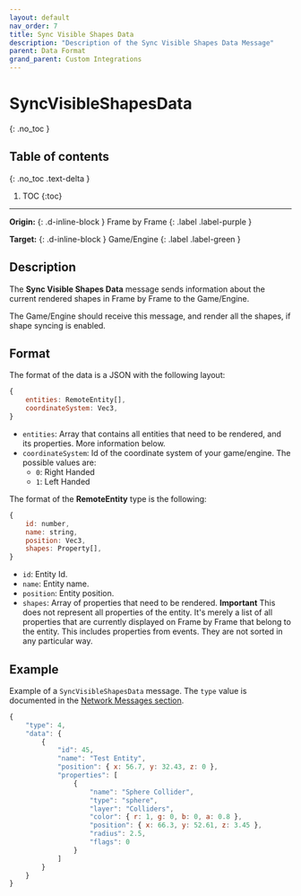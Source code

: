 ```yaml
---
layout: default
nav_order: 7
title: Sync Visible Shapes Data
description: "Description of the Sync Visible Shapes Data Message"
parent: Data Format
grand_parent: Custom Integrations
---
```


# SyncVisibleShapesData
{: .no_toc }

## Table of contents
{: .no_toc .text-delta }

1. TOC
{:toc}

---

**Origin:**
{: .d-inline-block }
Frame by Frame
{: .label .label-purple }

**Target:**
{: .d-inline-block }
Game/Engine
{: .label .label-green  }

## Description
The **Sync Visible Shapes Data** message sends information about the current rendered shapes in Frame by Frame to the Game/Engine.

The Game/Engine should receive this message, and render all the shapes, if shape syncing is enabled.

## Format
The format of the data is a JSON with the following layout:
```js
{
    entities: RemoteEntity[],
    coordinateSystem: Vec3,
}
```

- `entities`: Array that contains all entities that need to be rendered, and its properties. More information below.
- `coordinateSystem`: Id of the coordinate system of your game/engine. The possible values are:
    - `0`: Right Handed
    - `1`: Left Handed

The format of the **RemoteEntity** type is the following:
```js
{
    id: number,
    name: string,
    position: Vec3,
    shapes: Property[],
}
```
- `id`: Entity Id.
- `name`: Entity name.
- `position`: Entity position.
- `shapes`: Array of properties that need to be rendered. **Important** This does not represent all properties of the entity. It's merely a list of all properties that are currently displayed on Frame by Frame that belong to the entity. This includes properties from events. They are not sorted in any particular way.

## Example
Example of a `SyncVisibleShapesData` message. The `type` value is documented in the [Network Messages section](../network-messages/).

```js
{
    "type": 4,
    "data": {
        {
            "id": 45,
            "name": "Test Entity",
            "position": { x: 56.7, y: 32.43, z: 0 },
            "properties": [
                {
                    "name": "Sphere Collider",
                    "type": "sphere",
                    "layer": "Colliders",
                    "color": { r: 1, g: 0, b: 0, a: 0.8 },
                    "position": { x: 66.3, y: 52.61, z: 3.45 },
                    "radius": 2.5,
                    "flags": 0
                }
            ]
        }
    }
}
```